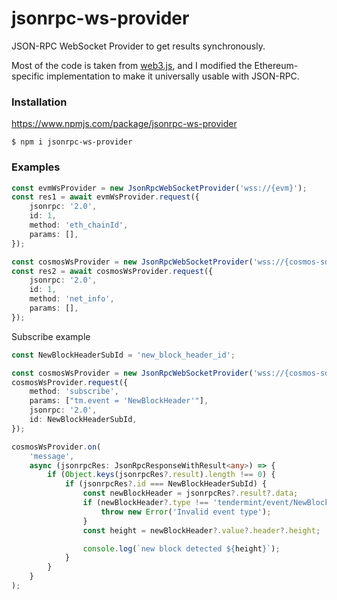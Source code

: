 # jsonrpc-ws-provider
JSON-RPC WebSocket Provider to get results synchronously.

Most of the code is taken from [web3.js](https://github.com/web3/web3.js/tree/4.x/packages/web3-providers-ws), and I modified the Ethereum-specific implementation to make it universally usable with JSON-RPC.

### Installation
https://www.npmjs.com/package/jsonrpc-ws-provider

```
$ npm i jsonrpc-ws-provider
```

### Examples
```typescript
const evmWsProvider = new JsonRpcWebSocketProvider('wss://{evm}');
const res1 = await evmWsProvider.request({
    jsonrpc: '2.0',
    id: 1,
    method: 'eth_chainId',
    params: [],
});

const cosmosWsProvider = new JsonRpcWebSocketProvider('wss://{cosmos-sdk}/websocket');
const res2 = await cosmosWsProvider.request({
    jsonrpc: '2.0',
    id: 1,
    method: 'net_info',
    params: [],
});
```

Subscribe example
```typescript
const NewBlockHeaderSubId = 'new_block_header_id';

const cosmosWsProvider = new JsonRpcWebSocketProvider('wss://{cosmos-sdk}/websocket');
cosmosWsProvider.request({
    method: 'subscribe',
    params: ["tm.event = 'NewBlockHeader'"],
    jsonrpc: '2.0',
    id: NewBlockHeaderSubId,
});

cosmosWsProvider.on(
    'message',
    async (jsonrpcRes: JsonRpcResponseWithResult<any>) => {
        if (Object.keys(jsonrpcRes?.result).length !== 0) {
            if (jsonrpcRes?.id === NewBlockHeaderSubId) {
                const newBlockHeader = jsonrpcRes?.result?.data;
                if (newBlockHeader?.type !== 'tendermint/event/NewBlockHeader') {
                    throw new Error('Invalid event type');
                }
                const height = newBlockHeader?.value?.header?.height;

                console.log(`new block detected ${height}`);
            }
        }
    }
);
```
